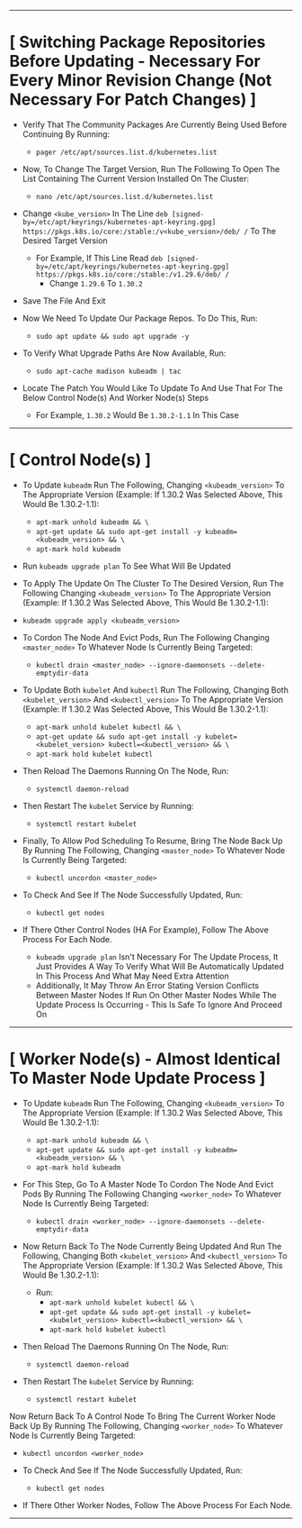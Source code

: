 
--------------------------------------------------------------------------------------------------------

# [ Switching Package Repositories Before Updating - Necessary For Every Minor Revision Change (Not Necessary For Patch Changes) ]

- Verify That The Community Packages Are Currently Being Used Before Continuing By Running:
  - ```pager /etc/apt/sources.list.d/kubernetes.list```

- Now, To Change The Target Version, Run The Following To Open The List Containing The Current Version Installed On The Cluster:
  - ```nano /etc/apt/sources.list.d/kubernetes.list```

- Change ```<kube_version>``` In The Line ```deb [signed-by=/etc/apt/keyrings/kubernetes-apt-keyring.gpg] https://pkgs.k8s.io/core:/stable:/v<kube_version>/deb/ /```
To The Desired Target Version
  - For Example, If This Line Read ```deb [signed-by=/etc/apt/keyrings/kubernetes-apt-keyring.gpg] https://pkgs.k8s.io/core:/stable:/v1.29.6/deb/ /```
    - Change ```1.29.6``` To ```1.30.2```

- Save The File And Exit

- Now We Need To Update Our Package Repos. To Do This, Run:
  - ```sudo apt update && sudo apt upgrade -y```
- To Verify What Upgrade Paths Are Now Available, Run:
  - ```sudo apt-cache madison kubeadm | tac```

- Locate The Patch You Would Like To Update To And Use That For The Below Control Node(s) And Worker Node(s) Steps
  - For Example, ```1.30.2``` Would Be ```1.30.2-1.1``` In This Case

--------------------------------------------------------------------------------------------------------

# [ Control Node(s) ]

- To Update ```kubeadm``` Run The Following, Changing ```<kubeadm_version>``` To The Appropriate Version (Example: If 1.30.2 Was Selected Above, This Would Be 1.30.2-1.1):
  - ```apt-mark unhold kubeadm && \```
  - ```apt-get update && sudo apt-get install -y kubeadm=<kubeadm_version> && \```
  - ```apt-mark hold kubeadm```

- Run ```kubeadm upgrade plan``` To See What Will Be Updated

- To Apply The Update On The Cluster To The Desired Version, Run The Following Changing ```<kubeadm_version>``` To The Appropriate Version (Example: If 1.30.2 Was Selected Above, This Would Be 1.30.2-1.1):
- ```kubeadm upgrade apply <kubeadm_version>```

- To Cordon The Node And Evict Pods, Run The Following Changing ```<master_node>``` To Whatever Node Is Currently Being Targeted:
  - ```kubectl drain <master_node> --ignore-daemonsets --delete-emptydir-data```

- To Update Both ```kubelet``` And ```kubectl``` Run The Following, Changing Both ```<kubelet_version>``` And ```<kubectl_version>``` To The Appropriate Version (Example: If 1.30.2 Was Selected Above, This Would Be 1.30.2-1.1):
  - ```apt-mark unhold kubelet kubectl && \```
  - ```apt-get update && sudo apt-get install -y kubelet=<kubelet_version> kubectl=<kubectl_version> && \```
  - ```apt-mark hold kubelet kubectl```

- Then Reload The Daemons Running On The Node, Run:
  - ```systemctl daemon-reload```
- Then Restart The ```kubelet``` Service by Running:
  - ```systemctl restart kubelet```

- Finally, To Allow Pod Scheduling To Resume, Bring The Node Back Up By Running The Following, Changing ```<master_node>``` To Whatever Node Is Currently Being Targeted:
  - ```kubectl uncordon <master_node>```

- To Check And See If The Node Successfully Updated, Run:
  - ```kubectl get nodes```

- If There Other Control Nodes (HA For Example), Follow The Above Process For Each Node.
  - ```kubeadm upgrade plan``` Isn't Necessary For The Update Process, It Just Provides A Way To Verify What Will Be Automatically Updated In This Process And What May Need Extra Attention
  -  Additionally, It May Throw An Error Stating Version Conflicts Between Master Nodes If Run On Other Master Nodes While The Update Process Is Occurring - This Is Safe To Ignore And Proceed On

--------------------------------------------------------------------------------------------------------

# [ Worker Node(s) - Almost Identical To Master Node Update Process ]

- To Update ```kubeadm``` Run The Following, Changing ```<kubeadm_version>``` To The Appropriate Version (Example: If 1.30.2 Was Selected Above, This Would Be 1.30.2-1.1):
  - ```apt-mark unhold kubeadm && \```
  - ```apt-get update && sudo apt-get install -y kubeadm=<kubeadm_version> && \```
  - ```apt-mark hold kubeadm```

- For This Step, Go To A Master Node To Cordon The Node And Evict Pods By Running The Following Changing ```<worker_node>``` To Whatever Node Is Currently Being Targeted:
  - ```kubectl drain <worker_node> --ignore-daemonsets --delete-emptydir-data```

- Now Return Back To The Node Currently Being Updated And Run The Following, Changing Both ```<kubelet_version>``` And ```<kubectl_version>``` To The Appropriate Version (Example: If 1.30.2 Was Selected Above, This Would Be 1.30.2-1.1):
  - Run:
    - ```apt-mark unhold kubelet kubectl && \```
    - ```apt-get update && sudo apt-get install -y kubelet=<kubelet_version> kubectl=<kubectl_version> && \```
    - ```apt-mark hold kubelet kubectl```

- Then Reload The Daemons Running On The Node, Run:
  - ```systemctl daemon-reload```
- Then Restart The ```kubelet``` Service by Running:
  - ```systemctl restart kubelet```

Now Return Back To A Control Node To Bring The Current Worker Node Back Up By Running The Following, Changing ```<worker_node>``` To Whatever Node Is Currently Being Targeted:
- ```kubectl uncordon <worker_node>```

- To Check And See If The Node Successfully Updated, Run:
  - ```kubectl get nodes```

- If There Other Worker Nodes, Follow The Above Process For Each Node.

--------------------------------------------------------------------------------------------------------